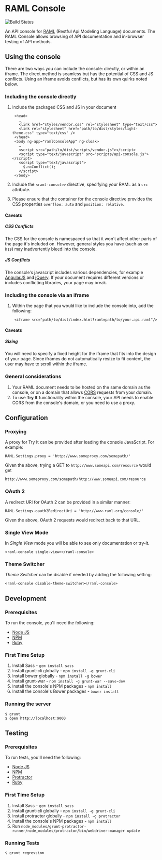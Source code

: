 # RAML Console

[![Build Status](https://travis-ci.org/mulesoft/api-console.png)](https://travis-ci.org/mulesoft/api-console)

An API console for [RAML](http://raml.org) (Restful Api Modeling Language) documents. The RAML Console allows browsing of API documentation and in-browser testing of API methods.

## Using the console

There are two ways you can include the console: directly, or within an iframe. The direct method is seamless but has the potential of CSS and JS conflicts. Using an iframe avoids conflicts, but has its own quirks noted below.

### Including the console directly

1. Include the packaged CSS and JS in your document

        <head>
          …
          <link href="styles/vendor.css" rel="stylesheet" type="text/css">
          <link rel="stylesheet" href="path/to/dist/styles/light-theme.css" type="text/css" />
        </head>
        <body ng-app="ramlConsoleApp" ng-cloak>
          …
          <script src="path/to/dist/scripts/vendor.js"></script>
          <script type="text/javascript" src="scripts/api-console.js"></script>
          <script type="text/javascript">
            $.noConflict();
          </script>
        </body>

2. Include the `<raml-console>` directive, specifying your RAML as a `src` attribute.
       <raml-console src='path/to/your/api.raml'></raml-console>

3. Please ensure that the container for the console directive provides the CSS properties `overflow: auto` and `position: relative`.

#### Caveats

##### CSS Conflicts

The CSS for the console is namespaced so that it won't affect other parts of the page it's included on. However, general styles you have (such as on `h1`s) may inadvertently bleed into the console.

##### JS Conflicts

The console's javascript includes various dependencies, for example [AngularJS](http://angularjs.org/) and [jQuery](http://jquery.com/). If your document requires different versions or includes conflicting libraries, your page may break.

### Including the console via an iframe

1. Within the page that you would like to include the console into, add the following:

        <iframe src="path/to/dist/index.html?raml=path/to/your.api.raml"/>

#### Caveats

##### Sizing

You will need to specify a fixed height for the iframe that fits into the design of your page. Since iframes do not automatically resize to fit content, the user may have to scroll within the iframe.

### General considerations

1. Your RAML document needs to be hosted on the same domain as the console, or on a domain that allows [CORS](http://en.wikipedia.org/wiki/Cross-origin_resource_sharing) requests from your domain.
2. To use **Try It** functionality within the console, your API needs to enable CORS from the console's domain, or you need to use a proxy.

## Configuration

### Proxying

A proxy for Try It can be provided after loading the console JavaScript. For example:

    RAML.Settings.proxy = 'http://www.someproxy.com/somepath/'

Given the above, trying a GET to `http://www.someapi.com/resource` would get

    http://www.someproxy.com/somepath/http://www.someapi.com/resource

### OAuth 2

A redirect URI for OAuth 2 can be provided in a similar manner:

    RAML.Settings.oauth2RedirectUri = 'http://www.raml.org/console/'

Given the above, OAuth 2 requests would redirect back to that URL.

### Single View Mode

In *Single View* mode you will be able to see only documentation or try-it.

    <raml-console single-view></raml-console>

### Theme Switcher

*Theme Switcher* can be disable if needed by adding the following setting:

    <raml-console disable-theme-switcher></raml-console>

## Development

### Prerequisites

To run the console, you'll need the following:

* [Node JS](http://nodejs.org/)
* [NPM](https://npmjs.org/)
* [Ruby](https://www.ruby-lang.org)

### First Time Setup

1. Install Sass - `gem install sass`
1. Install grunt-cli globally - `npm install -g grunt-cli`
1. Install bower globally - `npm install -g bower`
1. Install grunt-war - `npm install -g grunt-war --save-dev`
1. Install the console's NPM packages - `npm install`
1. Install the console's Bower packages - `bower install`

### Running the server

    $ grunt
    $ open http://localhost:9000

## Testing

### Prerequisites

To run tests, you'll need the following:

* [Node JS](http://nodejs.org/)
* [NPM](https://npmjs.org/)
* [Protractor](http://angular.github.io/protractor)
* [Ruby](https://www.ruby-lang.org)

### First Time Setup

1. Install Sass - `gem install sass`
1. Install grunt-cli globally - `npm install -g grunt-cli`
1. Install protractor globally - `npm install -g protractor`
1. Install the console's NPM packages - `npm install`
1. Run  `node_modules/grunt-protractor-runner/node_modules/protractor/bin/webdriver-manager update`

### Running Tests

    $ grunt regression
